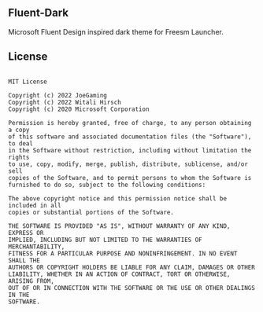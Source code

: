 <!--
SPDX-FileCopyrightText: 2022 Sefa Eyeoglu <contact@scrumplex.net>

SPDX-License-Identifier: CC0-1.0
-->

Fluent-Dark
---

Microsoft Fluent Design inspired dark theme for Freesm Launcher.

License
---

```plain

MIT License

Copyright (c) 2022 JoeGaming
Copyright (c) 2022 Witali Hirsch
Copyright (c) 2020 Microsoft Corporation

Permission is hereby granted, free of charge, to any person obtaining a copy
of this software and associated documentation files (the "Software"), to deal
in the Software without restriction, including without limitation the rights
to use, copy, modify, merge, publish, distribute, sublicense, and/or sell
copies of the Software, and to permit persons to whom the Software is
furnished to do so, subject to the following conditions:

The above copyright notice and this permission notice shall be included in all
copies or substantial portions of the Software.

THE SOFTWARE IS PROVIDED "AS IS", WITHOUT WARRANTY OF ANY KIND, EXPRESS OR
IMPLIED, INCLUDING BUT NOT LIMITED TO THE WARRANTIES OF MERCHANTABILITY,
FITNESS FOR A PARTICULAR PURPOSE AND NONINFRINGEMENT. IN NO EVENT SHALL THE
AUTHORS OR COPYRIGHT HOLDERS BE LIABLE FOR ANY CLAIM, DAMAGES OR OTHER
LIABILITY, WHETHER IN AN ACTION OF CONTRACT, TORT OR OTHERWISE, ARISING FROM,
OUT OF OR IN CONNECTION WITH THE SOFTWARE OR THE USE OR OTHER DEALINGS IN THE
SOFTWARE.
```
